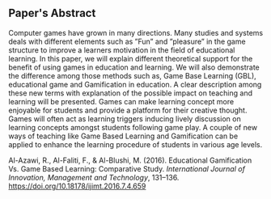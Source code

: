 ## Paper's Abstract
Computer games have grown in many directions. Many studies and systems deals with different elements such as ”Fun” and ”pleasure” in the game structure to improve a learners motivation in the field of educational learning. In this paper, we will explain different theoretical support for the benefit of using games in education and learning. We will also demonstrate the difference among those methods such as, Game Base Learning (GBL), educational game and Gamification in education. A clear description among these new terms with explanation of the possible impact on teaching and learning will be presented. Games can make learning concept more enjoyable for students and provide a platform for their creative thought. Games will often act as learning triggers inducing lively discussion on learning concepts amongst students following game play. A couple of new ways of teaching like Game Based Learning and Gamification can be applied to enhance the learning procedure of students in various age levels.

Al-Azawi, R., Al-Faliti, F., & Al-Blushi, M. (2016). Educational Gamification Vs. Game Based Learning: Comparative Study. _International Journal of Innovation, Management and Technology_, 131–136. https://doi.org/10.18178/ijimt.2016.7.4.659